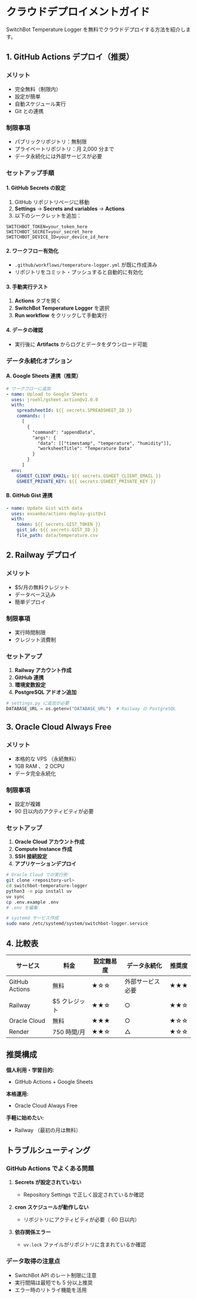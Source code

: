 # クラウドデプロイメントガイド

SwitchBot Temperature Logger を無料でクラウドデプロイする方法を紹介します。

## 1. GitHub Actions デプロイ（推奨）

### メリット
- 完全無料（制限内）
- 設定が簡単
- 自動スケジュール実行
- Git との連携

### 制限事項
- パブリックリポジトリ：無制限
- プライベートリポジトリ：月 2,000 分まで
- データ永続化には外部サービスが必要

### セットアップ手順

#### 1. GitHub Secrets の設定

1. GitHub リポジトリページに移動
2. **Settings** → **Secrets and variables** → **Actions** 
3. 以下のシークレットを追加：

```
SWITCHBOT_TOKEN=your_token_here
SWITCHBOT_SECRET=your_secret_here
SWITCHBOT_DEVICE_ID=your_device_id_here
```

#### 2. ワークフロー有効化

- `.github/workflows/temperature-logger.yml` が既に作成済み
- リポジトリをコミット・プッシュすると自動的に有効化

#### 3. 手動実行テスト

1. **Actions** タブを開く
2. **SwitchBot Temperature Logger** を選択
3. **Run workflow** をクリックして手動実行

#### 4. データの確認

- 実行後に **Artifacts** からログとデータをダウンロード可能

### データ永続化オプション

#### A. Google Sheets 連携（推奨）
```yaml
# ワークフローに追加
- name: Upload to Google Sheets
  uses: jroehl/gsheet.action@v1.0.0
  with:
    spreadsheetId: ${{ secrets.SPREADSHEET_ID }}
    commands: |
      [
        {
          "command": "appendData",
          "args": {
            "data": [["timestamp", "temperature", "humidity"]],
            "worksheetTitle": "Temperature Data"
          }
        }
      ]
  env:
    GSHEET_CLIENT_EMAIL: ${{ secrets.GSHEET_CLIENT_EMAIL }}
    GSHEET_PRIVATE_KEY: ${{ secrets.GSHEET_PRIVATE_KEY }}
```

#### B. GitHub Gist 連携
```yaml
- name: Update Gist with data  
  uses: exuanbo/actions-deploy-gist@v1
  with:
    token: ${{ secrets.GIST_TOKEN }}
    gist_id: ${{ secrets.GIST_ID }}
    file_path: data/temperature.csv
```

## 2. Railway デプロイ

### メリット
- $5/月の無料クレジット
- データベース込み
- 簡単デプロイ

### 制限事項
- 実行時間制限
- クレジット消費制

### セットアップ

1. **Railway アカウント作成**
2. **GitHub 連携**
3. **環境変数設定**
4. **PostgreSQL アドオン追加**

```python
# settings.py に追加が必要
DATABASE_URL = os.getenv("DATABASE_URL")  # Railway の PostgreSQL
```

## 3. Oracle Cloud Always Free

### メリット
- 本格的な VPS （永続無料）
- 1GB RAM 、 2 OCPU
- データ完全永続化

### 制限事項
- 設定が複雑
- 90 日以内のアクティビティが必要

### セットアップ

1. **Oracle Cloud アカウント作成**
2. **Compute Instance 作成**
3. **SSH 接続設定**
4. **アプリケーションデプロイ**

```bash
# Oracle Cloud での実行例
git clone <repository-url>
cd switchbot-temperature-logger
python3 -m pip install uv
uv sync
cp .env.example .env
# .env を編集

# systemd サービス作成
sudo nano /etc/systemd/system/switchbot-logger.service
```

## 4. 比較表

| サービス | 料金 | 設定難易度 | データ永続化 | 推奨度 |
|----------|------|------------|--------------|--------|
| GitHub Actions | 無料 | ★☆☆ | 外部サービス必要 | ★★★ |
| Railway | $5 クレジット | ★★☆ | ○ | ★★☆ |
| Oracle Cloud | 無料 | ★★★ | ○ | ★☆☆ |
| Render | 750 時間/月 | ★★☆ | △ | ★☆☆ |

## 推奨構成

**個人利用・学習目的:**
- GitHub Actions + Google Sheets

**本格運用:**
- Oracle Cloud Always Free

**手軽に始めたい:**
- Railway （最初の月は無料）

## トラブルシューティング

### GitHub Actions でよくある問題

1. **Secrets が設定されていない**
   - Repository Settings で正しく設定されているか確認

2. **cron スケジュールが動作しない**
   - リポジトリにアクティビティが必要（ 60 日以内）

3. **依存関係エラー**
   - `uv.lock` ファイルがリポジトリに含まれているか確認

### データ取得の注意点

- SwitchBot API のレート制限に注意
- 実行間隔は最短でも 5 分以上推奨
- エラー時のリトライ機能を活用